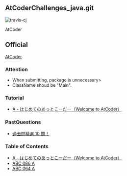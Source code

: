 AtCoderChallenges_java.git
----------


![travis-cj](https://travis-ci.org/octzb/AtCoderChallenges_java.svg?branch=master)


AtCoder

## Official
[AtCoder](https://atcoder.jp/?lang=ja)

### Attention

* When submitting, package is unnecessary>
* ClassName shoud be "Main".




### Tutorial
* [A - はじめてのあっとこーだー（Welcome to AtCoder）](https://practice.contest.atcoder.jp/tasks/practice_1)

### PastQuestions

* [過去問精選 10 問！](https://qiita.com/drken/items/fd4e5e3630d0f5859067#4-practice-%E3%81%AE%E6%AC%A1%E3%81%AF)


### Table of Contents
* [A - はじめてのあっとこーだー（Welcome to AtCoder）](./src/main/java/com/github/octzb/AtCoderChallenges/practice_1/Main.java)
* [ABC 086 A](./src/main/java/com/github/octzb/AtCoderChallenges/abc086_a/Main.java)
* [ABC 064 A](./src/main/java/com/github/octzb/AtCoderChallenges/abc064_a/Main.java)

